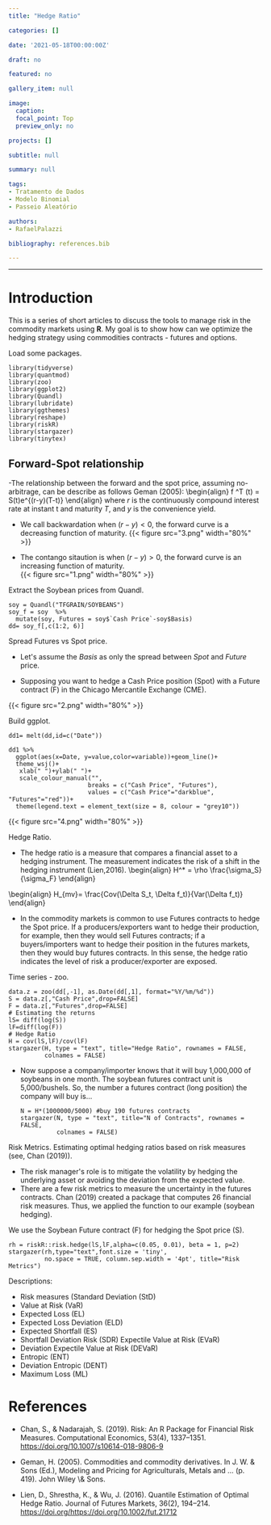 ```yaml
---
title: "Hedge Ratio"

categories: []

date: '2021-05-18T00:00:00Z' 

draft: no

featured: no

gallery_item: null

image:
  caption: 
  focal_point: Top
  preview_only: no

projects: []

subtitle: null

summary: null

tags: 
- Tratamento de Dados
- Modelo Binomial
- Passeio Aleatório

authors:
- RafaelPalazzi

bibliography: references.bib  

---
```




---

# Introduction
This is a series of short articles to discuss the tools to manage risk in the commodity markets using **R**. My goal is to show how can we optimize the hedging strategy using commodities contracts - futures and options. 

Load some packages.

    library(tidyverse)
    library(quantmod)
    library(zoo)
    library(ggplot2)
    library(Quandl)
    library(lubridate)
    library(ggthemes)
    library(reshape)
    library(riskR)
    library(stargazer)
    library(tinytex)


## Forward-Spot relationship 
-The relationship between the forward  and the spot price, assuming no-arbitrage, can be describe as follows Geman (2005):
\begin{align} f ^T (t) = S(t)e^{(r-y)(T-t)} \end{align} 
where $r$ is the continuously compound interest rate at instant t and maturity $T$, and $y$ is the convenience yield.

- We call backwardation when $(r-y) < 0$, the forward curve is a decreasing function of maturity.
{{< figure src="3.png" width="80%" >}}

- The contango sitaution is when $(r-y) > 0$, the forward curve is an increasing function of maturity.  
{{< figure src="1.png" width="80%" >}}


Extract the Soybean prices from Quandl.

    soy = Quandl("TFGRAIN/SOYBEANS")
    soy_f = soy  %>%
      mutate(soy, Futures = soy$`Cash Price`-soy$Basis)
    dd= soy_f[,c(1:2, 6)]


 Spread Futures vs Spot price.

- Let's assume the *Basis* as only the spread  between *Spot* and *Future* price.

- Supposing you want to hedge a Cash Price position (Spot) with a Future contract (F) in the Chicago Mercantile Exchange (CME). 

{{< figure src="2.png" width="80%" >}}


Build ggplot.
    
    dd1= melt(dd,id=c("Date"))

    dd1 %>%
      ggplot(aes(x=Date, y=value,color=variable))+geom_line()+
      theme_wsj()+
       xlab(" ")+ylab(" ")+
       scale_colour_manual("", 
                          breaks = c("Cash Price", "Futures"),
                          values = c("Cash Price"="darkblue", "Futures"="red"))+
      theme(legend.text = element_text(size = 8, colour = "grey10"))

{{< figure src="4.png" width="80%" >}}

 Hedge Ratio.
- The hedge ratio is a measure that compares a financial asset to a hedging instrument. The measurement indicates the risk of a shift in the hedging instrument (Lien,2016). 
\begin{align} H^* = \rho \frac{\sigma_S}{\sigma_F} \end{align} 

\begin{align} H_{mv}= \frac{Cov(\Delta S_t, \Delta f_t)}{Var(\Delta f_t)} \end{align} 

- In the commodity markets is common to use Futures contracts to hedge the Spot price. If a producers/exporters want to hedge their production, for example, then they would sell Futures contracts; if a buyers/importers want to hedge their position in the futures markets, then they would buy futures contracts. In this sense, the hedge ratio indicates the level of risk a producer/exporter are exposed. 

Time series - zoo.
    
    data.z = zoo(dd[,-1], as.Date(dd[,1], format="%Y/%m/%d"))
    S = data.z[,"Cash Price",drop=FALSE]
    F = data.z[,"Futures",drop=FALSE]
    # Estimating the returns
    lS= diff(log(S))
    lF=diff(log(F))
    # Hedge Ratio
    H = cov(lS,lF)/cov(lF)
    stargazer(H, type = "text", title="Hedge Ratio", rownames = FALSE,
              colnames = FALSE)


- Now suppose a company/importer knows that it will buy 1,000,000 of      soybeans in one month. The soybean futures contract unit is 5,000/bushels. So, the number a futures contract (long position) the company will buy is...

      N = H*(1000000/5000) #buy 190 futures contracts
      stargazer(N, type = "text", title="N of Contracts", rownames = FALSE,
                colnames = FALSE)


Risk Metrics.
Estimating optimal hedging ratios based on risk measures (see, Chan (2019)).

- The risk manager's role is to mitigate the volatility by hedging the underlying asset or avoiding the deviation from the expected value.   
- There are a few risk metrics to measure the uncertainty in the futures contracts. Chan (2019) created a package that computes 26 financial risk measures. Thus, we applied the function to our example (soybean hedging).


We use the Soybean Future contract (F) for hedging the Spot price (S).

    rh = riskR::risk.hedge(lS,lF,alpha=c(0.05, 0.01), beta = 1, p=2)
    stargazer(rh,type="text",font.size = 'tiny',
              no.space = TRUE, column.sep.width = '4pt', title="Risk Metrics")


Descriptions:
- Risk measures (Standard Deviation (StD)
- Value at Risk (VaR)
- Expected Loss (EL)
- Expected Loss Deviation (ELD)
- Expected Shortfall (ES)
- Shortfall Deviation Risk (SDR) Expectile Value at Risk (EVaR)
- Deviation Expectile Value at Risk (DEVaR)
- Entropic (ENT)
- Deviation Entropic (DENT)
- Maximum Loss (ML)


# References 
- Chan, S., & Nadarajah, S. (2019). Risk: An R Package for Financial Risk Measures. Computational Economics, 53(4), 1337–1351. https://doi.org/10.1007/s10614-018-9806-9

- Geman, H. (2005). Commodities and commodity derivatives. In J. W. & Sons (Ed.), Modeling and Pricing for Agriculturals, Metals and … (p. 419). John Wiley \\& Sons.

- Lien, D., Shrestha, K., & Wu, J. (2016). Quantile Estimation of Optimal Hedge Ratio. Journal of Futures Markets, 36(2), 194–214. https://doi.org/https://doi.org/10.1002/fut.21712
